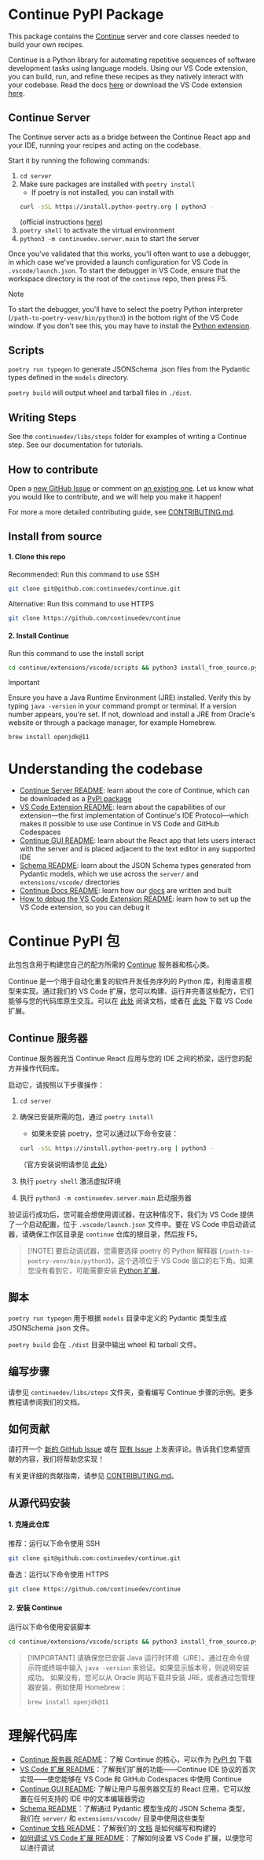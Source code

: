 # Continue PyPI Package

This package contains the [Continue](https://github.com/continuedev/continue) server and core classes needed to build your own recipes.

Continue is a Python library for automating repetitive sequences of software development tasks using language models. Using our VS Code extension, you can build, run, and refine these recipes as they natively interact with your codebase. Read the docs [here](https://continue.dev/docs) or download the VS Code extension [here](https://marketplace.visualstudio.com/items?itemName=Continue.continue).

## Continue Server

The Continue server acts as a bridge between the Continue React app and your IDE, running your recipes and acting on the codebase.

Start it by running the following commands:

1. `cd server`
2. Make sure packages are installed with `poetry install`
   - If poetry is not installed, you can install with
   ```bash
   curl -sSL https://install.python-poetry.org | python3 -
   ```
   (official instructions [here](https://python-poetry.org/docs/#installing-with-the-official-installer))
3. `poetry shell` to activate the virtual environment
4. `python3 -m continuedev.server.main` to start the server

Once you've validated that this works, you'll often want to use a debugger, in which case we've provided a launch configuration for VS Code in `.vscode/launch.json`. To start the debugger in VS Code, ensure that the workspace directory is the root of the `continue` repo, then press F5.

> [!NOTE]
> To start the debugger, you'll have to select the poetry Python interpreter
> (`/path-to-poetry-venv/bin/python3`) in the bottom right of the VS Code window. If you
> don't see this, you may have to install the [Python
> extension](https://marketplace.visualstudio.com/items?itemName=ms-python.python).

## Scripts

`poetry run typegen` to generate JSONSchema .json files from the Pydantic types defined in the `models` directory.

`poetry build` will output wheel and tarball files in `./dist`.

## Writing Steps

See the `continuedev/libs/steps` folder for examples of writing a Continue step. See our documentation for tutorials.

## How to contribute

Open a [new GitHub Issue](https://github.com/continuedev/continue/issues/new) or comment on [an existing one](https://github.com/continuedev/continue/issues). Let us know what you would like to contribute, and we will help you make it happen!

For more a more detailed contributing guide, see [CONTRIBUTING.md](../CONTRIBUTING.md).

## Install from source

#### 1. Clone this repo

Recommended: Run this command to use SSH

```bash
git clone git@github.com:continuedev/continue.git
```

Alternative: Run this command to use HTTPS

```bash
git clone https://github.com/continuedev/continue
```

#### 2. Install Continue

Run this command to use the install script

```bash
cd continue/extensions/vscode/scripts && python3 install_from_source.py
```

> [!IMPORTANT]
> Ensure you have a Java Runtime Environment (JRE) installed. Verify this by typing `java
-version` in your command prompt or terminal. If a version number appears, you're set.
> If not, download and install a JRE from Oracle's website or through a package manager,
> for example Homebrew.
>
> ```sh
> brew install openjdk@11
> ```

# Understanding the codebase

- [Continue Server README](./README.md): learn about the core of Continue, which can be downloaded as a [PyPI package](https://pypi.org/project/continuedev/)
- [VS Code Extension README](../extensions/vscode/README.md): learn about the capabilities of our extension—the first implementation of Continue's IDE Protocol—which makes it possible to use use Continue in VS Code and GitHub Codespaces
- [Continue GUI README](../gui/): learn about the React app that lets users interact with the server and is placed adjacent to the text editor in any supported IDE
- [Schema README](../schema/README.md): learn about the JSON Schema types generated from Pydantic models, which we use across the `server/` and `extensions/vscode/` directories
- [Continue Docs README](../docs/README.md): learn how our [docs](https://continue.dev/docs) are written and built
- [How to debug the VS Code Extension README](../extensions/vscode/src/README.md): learn how to set up the VS Code extension, so you can debug it


Continue PyPI 包
===============

此包包含用于构建您自己的配方所需的 [Continue](https://github.com/continuedev/continue) 服务器和核心类。

Continue 是一个用于自动化重复的软件开发任务序列的 Python 库，利用语言模型来实现。通过我们的 VS Code 扩展，您可以构建、运行并完善这些配方，它们能够与您的代码库原生交互。可以在 [此处](https://continue.dev/docs) 阅读文档，或者在 [此处](https://marketplace.visualstudio.com/items?itemName=Continue.continue) 下载 VS Code 扩展。

Continue 服务器
------------

Continue 服务器充当 Continue React 应用与您的 IDE 之间的桥梁，运行您的配方并操作代码库。

启动它，请按照以下步骤操作：

1. `cd server`

2. 确保已安装所需的包，通过 `poetry install`

    *   如果未安装 poetry，您可以通过以下命令安装：

    ```bash
    curl -sSL https://install.python-poetry.org | python3 -
    ```

    （官方安装说明请参见 [此处](https://python-poetry.org/docs/#installing-with-the-official-installer)）

3. 执行 `poetry shell` 激活虚拟环境

4. 执行 `python3 -m continuedev.server.main` 启动服务器

验证运行成功后，您可能会想使用调试器，在这种情况下，我们为 VS Code 提供了一个启动配置，位于 `.vscode/launch.json` 文件中。要在 VS Code 中启动调试器，请确保工作区目录是 `continue` 仓库的根目录，然后按 F5。

> \[!NOTE\] 要启动调试器，您需要选择 poetry 的 Python 解释器 (`/path-to-poetry-venv/bin/python3`)，这个选项位于 VS Code 窗口的右下角。如果 您没有看到它，可能需要安装 [Python 扩展](https://marketplace.visualstudio.com/items?itemName=ms-python.python)。

脚本
--

`poetry run typegen` 用于根据 `models` 目录中定义的 Pydantic 类型生成 JSONSchema .json 文件。

`poetry build` 会在 `./dist` 目录中输出 wheel 和 tarball 文件。

编写步骤
----

请参见 `continuedev/libs/steps` 文件夹，查看编写 Continue 步骤的示例。更多教程请参阅我们的文档。

如何贡献
----

请打开一个 [新的 GitHub Issue](https://github.com/continuedev/continue/issues/new) 或在 [现有 Issue](https://github.com/continuedev/continue/issues) 上发表评论。告诉我们您希望贡献的内容，我们将帮助您实现！

有关更详细的贡献指南，请参见 [CONTRIBUTING.md](../CONTRIBUTING.md)。

从源代码安装
------

#### 1\. 克隆此仓库

推荐：运行以下命令使用 SSH

```bash
git clone git@github.com:continuedev/continue.git
```

备选：运行以下命令使用 HTTPS

```bash
git clone https://github.com/continuedev/continue
```

#### 2\. 安装 Continue

运行以下命令使用安装脚本

```bash
cd continue/extensions/vscode/scripts && python3 install_from_source.py
```

> \[!IMPORTANT\] 请确保您已安装 Java 运行时环境（JRE）。通过在命令提示符或终端中输入 `java -version` 来验证。如果显示版本号，则说明安装成功。 如果没有，您可以从 Oracle 网站下载并安装 JRE，或者通过包管理器安装，例如使用 Homebrew：
>
> ```sh
> brew install openjdk@11
> ```

理解代码库
=====

*   [Continue 服务器 README](./README.md)：了解 Continue 的核心，可以作为 [PyPI 包](https://pypi.org/project/continuedev/) 下载
*   [VS Code 扩展 README](../extensions/vscode/README.md)：了解我们扩展的功能——Continue IDE 协议的首次实现——使您能够在 VS Code 和 GitHub Codespaces 中使用 Continue
*   [Continue GUI README](../gui/): 了解让用户与服务器交互的 React 应用，它可以放置在任何支持的 IDE 中的文本编辑器旁边
*   [Schema README](../schema/README.md)：了解通过 Pydantic 模型生成的 JSON Schema 类型，我们在 `server/` 和 `extensions/vscode/` 目录中使用这些类型
*   [Continue 文档 README](../docs/README.md)：了解我们的 [文档](https://continue.dev/docs) 是如何编写和构建的
*   [如何调试 VS Code 扩展 README](../extensions/vscode/src/README.md)：了解如何设置 VS Code 扩展，以便您可以进行调试
